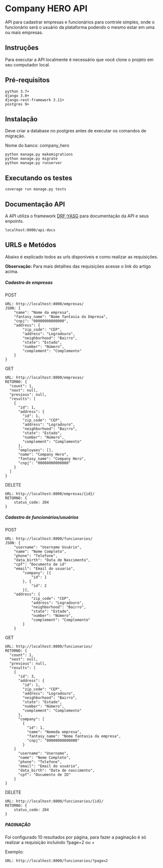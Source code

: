 # Company HERO API

API para cadastrar empresas e funcionários para controle simples, onde o funcionário será o usuário da 
plataforma podendo o mesmo estar em uma ou mais empresas.

## Instruções

Para executar a API localmente é necessário que você clone o projeto em seu computador local.

## Pré-requisitos

```
python 3.7+
django 3.0+
django-rest-framework 3.11+
postgres 9+
```

## Instalação

Deve criar a database no postgres antes de executar os comandos de migração.

Nome do banco: company_hero

```
python manage.py makemigrations
python manage.py migrate
python manage.py runserver
```

## Executando os testes

```
coverage run manage.py tests
```

## Documentação API
A API utiliza o framework [DRF-YASG](https://github.com/axnsan12/drf-yasg#installation) para documentação da API e seus
enpoints.

```
localhost:8000/api-docs
```

## URLS e Metódos
Abaixo é explicado todos as urls disponíveis e como realizar as requisições.

**Observação:** Para mais detalhes das requisições acesse o link do artigo acima.

##### Cadastro de empresas

POST
```
URL: http://localhost:8000/empresas/
JSON: {
	"name": "Nome da empresa",
	"fantasy_name": "Nome fantasia da Empresa",
	"cnpj": "00000000000000",
	"address": {
		"zip_code": "CEP",
		"address": "Logradouro",
		"neighborhood": "Bairro",
		"state": "Estado",
		"number": "Número",
		"complement": "Complemento"
	}
}
```

GET
```
URL: http://localhost:8000/empresas/
RETORNO: {
  "count": 1,
  "next": null,
  "previous": null,
  "results": [
    {
      "id": 1,
      "address": {
        "id": 1,
        "zip_code": "CEP",
        "address": "Logradouro",
        "neighborhood": "Bairro",
        "state": "Estado",
        "number": "Número",
        "complement": "Complemento"
      },
      "employees": [],
      "name": "Company Hero",
      "fantasy_name": "Company Hero",
      "cnpj": "00000000000000"
    }
  ]
}
```

DELETE
```
URL: http://localhost:8000/empresas/{id}/
RETORNO: {
    status_code: 204
}
```


##### Cadastro de funcionários/usuários

POST
```
URL: http://localhost:8000/funcionarios/
JSON: {
    "username": "Username Usuário",
    "name": "Nome Completo",
    "phone": "Telefone",
    "data_birth": "Data de Nascimento",
    "cpf": "Documento de id"
    "email": "Email do usuario",
		"company": [{
			"id": 1
		}, {
			"id": 2
		}],
    "address": {
			"zip_code": "CEP",
			"address": "Logradouro",
			"neighborhood": "Bairro",
			"state": "Estado",
			"number": "Número",
			"complement": "Complemento"
		}
    }
```

GET
```
URL: http://localhost:8000/funcionarios/
RETORNO: {
  "count": 1,
  "next": null,
  "previous": null,
  "results": [
    {
      "id": 3,
      "address": {
        "id": 1,
        "zip_code": "CEP",
        "address": "Logradouro",
        "neighborhood": "Bairro",
        "state": "Estado",
        "number": "Número",
        "complement": "Complemento"
      },
      "company": [
        {
          "id": 1,
          "name": "Nomeda empresa",
          "fantasy_name": "Nome fantasia da empresa",
          "cnpj": "00000000000000"
        }
    ]
      "username": "Username",
      "name": "Nome Completo",
      "phone": "Telefone",
      "email": "Email do usuário",
      "data_birth": "Data de nascimento",
      "cpf": "Documento de ID"
    }
}
```

DELETE
```
URL: http://localhost:8000/funcionarios/{id}/
RETORNO: {
    status_code: 204
}
```

##### PAGINAÇÂO
Foi configurado 10 resultados por página, para fazer a paginação é só realizar a requisição incluindo ?page=2 ou +

Exemplo: 
```
URL: http://localhost:8000/funcionarios/?page=2
```